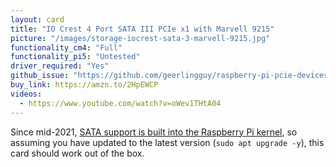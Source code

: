 ```yaml
---
layout: card
title: "IO Crest 4 Port SATA III PCIe x1 with Marvell 9215"
picture: "/images/storage-iocrest-sata-3-marvell-9215.jpg"
functionality_cm4: "Full"
functionality_pi5: "Untested"
driver_required: "Yes"
github_issue: "https://github.com/geerlingguy/raspberry-pi-pcie-devices/issues/1"
buy_link: https://amzn.to/2HpEWCP
videos:
  - https://www.youtube.com/watch?v=oWev1THtA04
---
```

Since mid-2021, [SATA support is built into the Raspberry Pi kernel](https://www.jeffgeerling.com/blog/2021/raspberry-pi-os-now-has-sata-support-built), so assuming you have updated to the latest version (`sudo apt upgrade -y`), this card should work out of the box.

